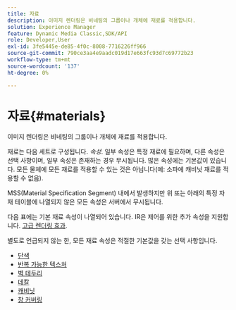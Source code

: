 ```yaml
---
title: 자료
description: 이미지 렌더링은 비네팅의 그룹이나 개체에 재료를 적용합니다.
solution: Experience Manager
feature: Dynamic Media Classic,SDK/API
role: Developer,User
exl-id: 3fe5445e-de85-4f0c-8008-7716226ff966
source-git-commit: 790ce3aa4e9aadc019d17e663fc93d7c69772b23
workflow-type: tm+mt
source-wordcount: '137'
ht-degree: 0%

---
```


# 자료{#materials}

이미지 렌더링은 비네팅의 그룹이나 개체에 재료를 적용합니다.

재료는 다음 세트로 구성됩니다. *속성*. 일부 속성은 특정 재료에 필요하며, 다른 속성은 선택 사항이며, 일부 속성은 존재하는 경우 무시됩니다. 많은 속성에는 기본값이 있습니다. 모든 물체에 모든 재료를 적용할 수 있는 것은 아닙니다(예: 소파에 캐비닛 재료를 적용할 수 없음).

MSS(Material Specification Segment) 내에서 발생하지만 위 또는 아래의 특정 자재 테이블에 나열되지 않은 모든 속성은 서버에서 무시됩니다.

다음 표에는 기본 재료 속성이 나열되어 있습니다. IR은 제어를 위한 추가 속성을 지원합니다. [고급 렌더링 효과](../../../../../../ir-api/http-protocol/image-rendering-api-ref/c-ir-http-protocol-ref/c-ir-http-protocol-syntax-and-features/c-ir-advanced-render-effects/c-ir-advanced-render-effects.md#concept-bf8b6d8460244b9cacc7f4a3df4c5281).

별도로 언급되지 않는 한, 모든 재료 속성은 적절한 기본값을 갖는 선택 사항입니다.

* [단색](r-ir-solid-colors.md)
* [반복 가능한 텍스처](r-ir-repeatable-textures.md)
* [벽 테두리](r-ir-wall-borders.md)
* [데칼](r-ir-decals.md)
* [캐비닛](r-ir-cabinets.md)
* [창 커버링](r-ir-window-coverings.md)
